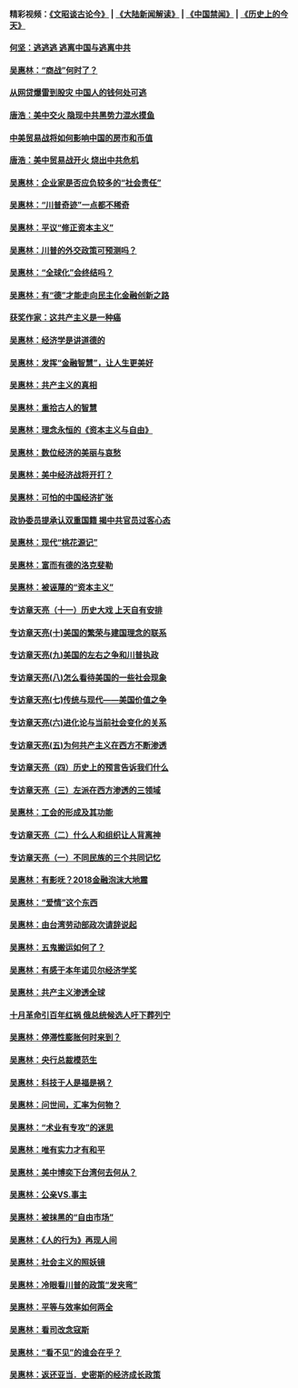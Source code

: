 #### 精彩视频：[《文昭谈古论今》](https://github.com/gfw-breaker/wenzhao/blob/master/README.md?t=12031231) | [《大陆新闻解读》](https://github.com/gfw-breaker/ntdtv-comedy/blob/master/README.md?t=12031231) | [《中国禁闻》](https://github.com/gfw-breaker/ntdtv-news/blob/master/README.md?t=12031231) | [《历史上的今天》](https://github.com/gfw-breaker/today-in-history/blob/master/README.md?t=12031231) 

#### [何坚：逃逃逃 逃离中国与逃离中共](../pages/nsc423/n10592891.md?t=12031231) 

#### [吴惠林：“商战”何时了？](../pages/nsc423/n10573558.md?t=12031231) 

#### [从网贷爆雷到股灾 中国人的钱何处可逃](../pages/nsc423/n10572800.md?t=12031231) 

#### [唐浩：美中交火 隐现中共黑势力混水摸鱼](../pages/nsc423/n10544040.md?t=12031231) 

#### [中美贸易战将如何影响中国的房市和币值](../pages/nsc423/n10543697.md?t=12031231) 

#### [唐浩：美中贸易战开火 烧出中共危机](../pages/nsc423/n10540126.md?t=12031231) 

#### [吴惠林：企业家是否应负较多的“社会责任”](../pages/nsc423/n10535022.md?t=12031231) 

#### [吴惠林：“川普奇迹”一点都不稀奇](../pages/nsc423/n10512808.md?t=12031231) 

#### [吴惠林：平议“修正资本主义”](../pages/nsc423/n10495724.md?t=12031231) 

#### [吴惠林：川普的外交政策可预测吗？](../pages/nsc423/n10462387.md?t=12031231) 

#### [吴惠林：“全球化”会终结吗？](../pages/nsc423/n10452838.md?t=12031231) 

#### [吴惠林：有“德”才能走向民主化金融创新之路](../pages/nsc423/n10432292.md?t=12031231) 

#### [获奖作家：这共产主义是一种癌](../pages/nsc423/n10431541.md?t=12031231) 

#### [吴惠林：经济学是讲道德的](../pages/nsc423/n10398014.md?t=12031231) 

#### [吴惠林：发挥“金融智慧”，让人生更美好](../pages/nsc423/n10375019.md?t=12031231) 

#### [吴惠林：共产主义的真相](../pages/nsc423/n10351394.md?t=12031231) 

#### [吴惠林：重拾古人的智慧](../pages/nsc423/n10337691.md?t=12031231) 

#### [吴惠林：理念永恒的《资本主义与自由》](../pages/nsc423/n10316274.md?t=12031231) 

#### [吴惠林：数位经济的美丽与哀愁](../pages/nsc423/n10292946.md?t=12031231) 

#### [吴惠林：美中经济战将开打？](../pages/nsc423/n10258825.md?t=12031231) 

#### [吴惠林：可怕的中国经济扩张](../pages/nsc423/n10219147.md?t=12031231) 

#### [政协委员提承认双重国籍 揭中共官员过客心态](../pages/nsc423/n10208809.md?t=12031231) 

#### [吴惠林：现代“桃花源记”](../pages/nsc423/n10185234.md?t=12031231) 

#### [吴惠林：富而有德的洛克斐勒](../pages/nsc423/n10142264.md?t=12031231) 

#### [吴惠林：被诬蔑的“资本主义”](../pages/nsc423/n10124816.md?t=12031231) 

#### [专访章天亮（十一）历史大戏 上天自有安排](../pages/nsc423/n10094905.md?t=12031231) 

#### [专访章天亮(十)美国的繁荣与建国理念的联系](../pages/nsc423/n10094899.md?t=12031231) 

#### [专访章天亮(九)美国的左右之争和川普执政](../pages/nsc423/n10094889.md?t=12031231) 

#### [专访章天亮(八)怎么看待美国的一些社会现象](../pages/nsc423/n10094857.md?t=12031231) 

#### [专访章天亮(七)传统与现代——美国价值之争](../pages/nsc423/n10093140.md?t=12031231) 

#### [专访章天亮(六)进化论与当前社会变化的关系](../pages/nsc423/n10092036.md?t=12031231) 

#### [专访章天亮(五)为何共产主义在西方不断渗透](../pages/nsc423/n10083620.md?t=12031231) 

#### [专访章天亮（四）历史上的预言告诉我们什么](../pages/nsc423/n10083606.md?t=12031231) 

#### [专访章天亮（三）左派在西方渗透的三领域](../pages/nsc423/n10081115.md?t=12031231) 

#### [吴惠林：工会的形成及其功能](../pages/nsc423/n10080633.md?t=12031231) 

#### [专访章天亮（二）什么人和组织让人背离神](../pages/nsc423/n10076637.md?t=12031231) 

#### [专访章天亮（一）不同民族的三个共同记忆](../pages/nsc423/n10074188.md?t=12031231) 

#### [吴惠林：有影呒？2018金融泡沫大地震](../pages/nsc423/n10040534.md?t=12031231) 

#### [吴惠林：“爱情”这个东西](../pages/nsc423/n10019423.md?t=12031231) 

#### [吴惠林：由台湾劳动部政次请辞说起](../pages/nsc423/n9979679.md?t=12031231) 

#### [吴惠林：五鬼搬运如何了？](../pages/nsc423/n9925338.md?t=12031231) 

#### [吴惠林：有感于本年诺贝尔经济学奖](../pages/nsc423/n9871883.md?t=12031231) 

#### [吴惠林：共产主义渗透全球](../pages/nsc423/n9812748.md?t=12031231) 

#### [十月革命引百年红祸 俄总统候选人吁下葬列宁](../pages/nsc423/n9810182.md?t=12031231) 

#### [吴惠林：停滞性膨胀何时来到？](../pages/nsc423/n9764136.md?t=12031231) 

#### [吴惠林：央行总裁模范生](../pages/nsc423/n9728134.md?t=12031231) 

#### [吴惠林：科技于人是福是祸？](../pages/nsc423/n9672982.md?t=12031231) 

#### [吴惠林：问世间，汇率为何物？](../pages/nsc423/n9621788.md?t=12031231) 

#### [吴惠林：“术业有专攻”的迷思](../pages/nsc423/n9580363.md?t=12031231) 

#### [吴惠林：唯有实力才有和平](../pages/nsc423/n9529599.md?t=12031231) 

#### [吴惠林：美中博奕下台湾何去何从？](../pages/nsc423/n9483598.md?t=12031231) 

#### [吴惠林：公亲VS.事主](../pages/nsc423/n9425637.md?t=12031231) 

#### [吴惠林：被抹黑的“自由市场”](../pages/nsc423/n9351545.md?t=12031231) 

#### [吴惠林：《人的行为》再现人间](../pages/nsc423/n9296339.md?t=12031231) 

#### [吴惠林：社会主义的照妖镜](../pages/nsc423/n9243460.md?t=12031231) 

#### [吴惠林：冷眼看川普的政策“发夹弯”](../pages/nsc423/n9120684.md?t=12031231) 

#### [吴惠林：平等与效率如何两全](../pages/nsc423/n9075430.md?t=12031231) 

#### [吴惠林：看司改念寇斯](../pages/nsc423/n9024915.md?t=12031231) 

#### [吴惠林：“看不见”的谁会在乎？](../pages/nsc423/n8977488.md?t=12031231) 

#### [吴惠林：返还亚当．史密斯的经济成长政策](../pages/nsc423/n8931896.md?t=12031231) 

